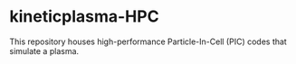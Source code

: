 # kineticplasma-HPC
This repository houses high-performance Particle-In-Cell (PIC) codes that simulate a plasma.  
